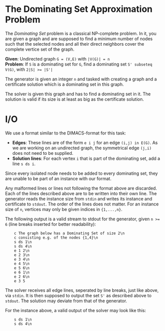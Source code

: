 # The Dominating Set Approximation Problem
The *Dominating Set* problem is a classical NP-complete problem. In it, you are
given a graph and are supposed to find a minimum number of nodes such that
the selected nodes and all their direct neighbors cover the complete vertice set
of the graph.

**Given**: Undirected graph `G = (V,E)` with `|V(G)| = n`  
**Problem**: If `S` is a dominating set for `G`, find a dominating set 
`S' subseteq V(G)`, with `2|S| >= |S'|`

The generator is given an integer `n` and tasked with creating a graph and a 
certificate solution which is a dominating set in this graph.

The solver is given this graph and has to find a dominating set in it. The 
solution is valid if its size is at least as big as the
certificate solution.
# I/O
We use a format similar to the DIMACS-format for this task:
* **Edges**: These lines are of the form `e i j`
    for an edge `(i,j) in E(G)`. As we are working on an undirected graph, 
    the symmetrical edge `(j,i)` does not need to be supplied.
* **Solution lines**: For each vertex `i` that is part of the dominating set, add
    a line `s ds i`.

Since every isolated node needs to be added to every dominating set, they are
unable to be part of an instance with our format.

Any malformed lines or lines not following the format above are discarded.
Each of the lines described above are to be written into their own line.
The generator reads the instance size from `stdin` and writes its instance 
and certificate to `stdout`. The order of the lines does not matter. For an
instance size of `n`, vertices may only be given indices in `{1,...,n}`.


The following output is a valid stream to stdout for the generator, given 
`n >= 6` (line breaks inserted for better readability):
```
    c The graph below has a Dominating Set of size 2\n
    c consisting e.g. of the nodes {1,4}\n
    s ds 1\n
    s ds 4\n
    e 1 2\n
    e 2 3\n
    e 3 4\n
    e 4 5\n
    e 5 6\n
    e 6 1\n
    e 2 6\n
    e 3 5
```
The solver receives all edge lines, seperated by line breaks, just like above, 
via `stdin`. It is then supposed to output the set `S'` as described
above to `stdout`. The solution may deviate from that of the generator.

For the instance above, a valid output of the solver may look like this:
```
    s ds 1\n
    s ds 4\n
```